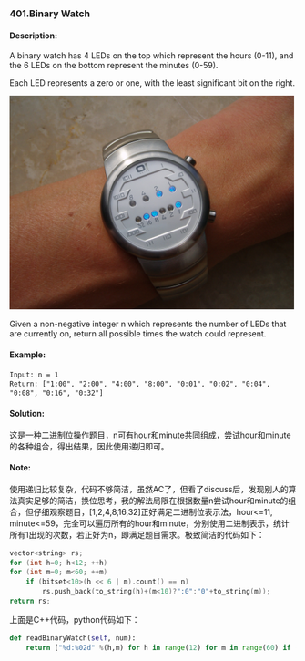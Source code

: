 ### 401.Binary Watch

#### Description:
A binary watch has 4 LEDs on the top which represent the hours (0-11), and the 6 LEDs on the bottom represent the minutes (0-59).

Each LED represents a zero or one, with the least significant bit on the right.

<img src="/image/Binary_clock_samui_moon.jpg" width=500px />

Given a non-negative integer n which represents the number of LEDs that are currently on, return all possible times the watch could represent.

#### Example:
```
Input: n = 1 
Return: ["1:00", "2:00", "4:00", "8:00", "0:01", "0:02", "0:04", "0:08", "0:16", "0:32"]
```

#### Solution:
这是一种二进制位操作题目，n可有hour和minute共同组成，尝试hour和minute的各种组合，得出结果，因此使用递归即可。

#### Note:
使用递归比较复杂，代码不够简洁，虽然AC了，但看了discuss后，发现别人的算法真实足够的简洁，换位思考，我的解法局限在根据数量n尝试hour和minute的组合，但仔细观察题目，[1,2,4,8,16,32]正好满足二进制位表示法，hour<=11, minute<=59，完全可以遍历所有的hour和minute，分别使用二进制表示，统计所有1出现的次数，若正好为n，即满足题目需求。极致简洁的代码如下：

```C++
vector<string> rs;
for (int h=0; h<12; ++h)
for (int m=0; m<60; ++m)
	if (bitset<10>(h << 6 | m).count() == n)
		rs.push_back(to_string(h)+(m<10)?":0":"0"+to_string(m));
return rs;
```

上面是C++代码，python代码如下：

```python
def readBinaryWatch(self, num):
	return ["%d:%02d" %(h,m) for h in range(12) for m in range(60) if (bin(h)+bin(m)).count('1') == num]
```

